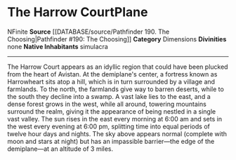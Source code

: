 ﻿---
alignment: N
element: null
id: '23'
name: The Harrow Court
plane_category: Dimensions
rarity: Common
rus_type_level: null
source: '[[DATABASE/source/Pathfinder 190. The Choosing|Pathfinder #190: The Choosing]]'
trait:
- '[[DATABASE/trait/Finite|Finite]]'
type: Plane

---
# The Harrow Court<span class="item-type">Plane</span>

<span class="trait-alignment item-trait">N</span><span class="item-trait">Finite</span>
**Source** [[DATABASE/source/Pathfinder 190. The Choosing|Pathfinder #190: The Choosing]]
**Category** Dimensions
**Divinities** none
**Native Inhabitants** simulacra

---
The Harrow Court appears as an idyllic region that could have been plucked from the heart of Avistan. At the demiplane's center, a fortress known as Harrowheart sits atop a hill, which is in turn surrounded by a village and farmlands. To the north, the farmlands give way to barren deserts, while to the south they decline into a swamp. A vast lake lies to the east, and a dense forest grows in the west, while all around, towering mountains surround the realm, giving it the appearance of being nestled in a single vast valley. The sun rises in the east every morning at 6:00 am and sets in the west every evening at 6:00 pm, splitting time into equal periods of twelve hour days and nights. The sky above appears normal (complete with moon and stars at night) but has an impassible barrier—the edge of the demiplane—at an altitude of 3 miles.